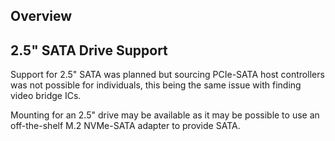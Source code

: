 
## Overview

## 2.5" SATA Drive Support
Support for 2.5" SATA was planned but sourcing PCIe-SATA host controllers was not possible for individuals, this being the same issue with finding video bridge ICs.

Mounting for an 2.5" drive may be available as it may be possible to use an off-the-shelf M.2 NVMe-SATA adapter to provide SATA. 

